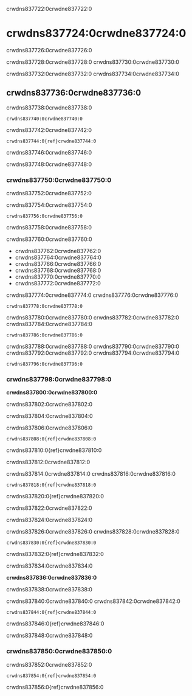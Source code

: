 crwdns837722:0crwdne837722:0

# crwdns837724:0crwdne837724:0

crwdns837726:0crwdne837726:0

crwdns837728:0crwdne837728:0 crwdns837730:0crwdne837730:0

crwdns837732:0crwdne837732:0 crwdns837734:0crwdne837734:0

## crwdns837736:0crwdne837736:0

crwdns837738:0crwdne837738:0

```
crwdns837740:0crwdne837740:0
```

crwdns837742:0crwdne837742:0

```
crwdns837744:0{ref}crwdne837744:0

```

crwdns837746:0crwdne837746:0

crwdns837748:0crwdne837748:0

### crwdns837750:0crwdne837750:0

crwdns837752:0crwdne837752:0

crwdns837754:0crwdne837754:0

```
crwdns837756:0crwdne837756:0
```

crwdns837758:0crwdne837758:0

crwdns837760:0crwdne837760:0

- crwdns837762:0crwdne837762:0
- crwdns837764:0crwdne837764:0
- crwdns837766:0crwdne837766:0
- crwdns837768:0crwdne837768:0
- crwdns837770:0crwdne837770:0
- crwdns837772:0crwdne837772:0

crwdns837774:0crwdne837774:0 crwdns837776:0crwdne837776:0

```
crwdns837778:0crwdne837778:0
```

crwdns837780:0crwdne837780:0 crwdns837782:0crwdne837782:0 crwdns837784:0crwdne837784:0

```
crwdns837786:0crwdne837786:0
```

crwdns837788:0crwdne837788:0 crwdns837790:0crwdne837790:0 crwdns837792:0crwdne837792:0 crwdns837794:0crwdne837794:0

```
crwdns837796:0crwdne837796:0
```

### crwdns837798:0crwdne837798:0

**crwdns837800:0crwdne837800:0**

crwdns837802:0crwdne837802:0

crwdns837804:0crwdne837804:0

crwdns837806:0crwdne837806:0

```
crwdns837808:0{ref}crwdne837808:0
```

crwdns837810:0{ref}crwdne837810:0

crwdns837812:0crwdne837812:0

crwdns837814:0crwdne837814:0 crwdns837816:0crwdne837816:0

```
crwdns837818:0{ref}crwdne837818:0
```

crwdns837820:0{ref}crwdne837820:0

crwdns837822:0crwdne837822:0

crwdns837824:0crwdne837824:0

crwdns837826:0crwdne837826:0 crwdns837828:0crwdne837828:0

```
crwdns837830:0{ref}crwdne837830:0
```

crwdns837832:0{ref}crwdne837832:0

crwdns837834:0crwdne837834:0

**crwdns837836:0crwdne837836:0**

crwdns837838:0crwdne837838:0

crwdns837840:0crwdne837840:0 crwdns837842:0crwdne837842:0

```
crwdns837844:0{ref}crwdne837844:0
```

crwdns837846:0{ref}crwdne837846:0

crwdns837848:0crwdne837848:0

### crwdns837850:0crwdne837850:0

crwdns837852:0crwdne837852:0

```
crwdns837854:0{ref}crwdne837854:0
```

crwdns837856:0{ref}crwdne837856:0
